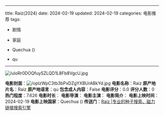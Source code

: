 
---
title: Raíz(2024)
date: 2024-02-19
updated: 2024-02-19
categories: 电影推荐
tags:

- 剧情
- 家庭

- Quechua ()
- qu
---

<img src="https://image.tmdb.org/t/p/original/uloRr0DOQfuySZLQD1L8Fb8VgcU.jpg" alt="/uloRr0DOQfuySZLQD1L8Fb8VgcU.jpg" title="/uloRr0DOQfuySZLQD1L8Fb8VgcU.jpg">

**电影封面**：<img src="https://image.tmdb.org/t/p/w200/oplzWpC3tb3bPxDZgYXBUrABkYd.jpg" alt="/oplzWpC3tb3bPxDZgYXBUrABkYd.jpg" title="/oplzWpC3tb3bPxDZgYXBUrABkYd.jpg">
**电影名称**：Raíz
**原产地片名**：Raíz
**原产地语言**：qu
**包含成人内容**：False
**电影评分**：0.0
**评分人数**：0
**热门程度**：7.626
**电影时长**：
**电影导演**：
**电影主演**：
**电影简介**：
**电影上映时间**：2024-02-19
**电影上映国家**：Quechua ()
**传送门**：[Raíz |专业的种子搜索、磁力链接搜索引擎](https://movie.amd794.com:2083/?search=Ra%C3%ADz&ordering=&mode=match_phrase&page_size=10&page=1)

